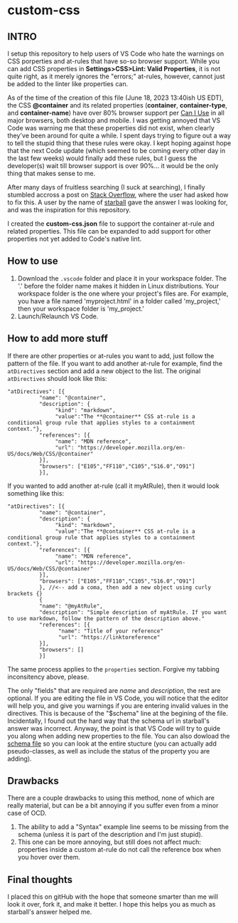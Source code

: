# custom-css

## INTRO
I setup this repository to help users of VS Code who hate the warnings on CSS porperties and at-rules that have so-so browser support. While you can add CSS properties in **Settings>CSS>Lint: Valid Properties**, it is not quite right, as it merely ignores the "errors;" at-rules, however, cannot just be added to the linter like properties can.

As of the time of the creation of this file (June 18, 2023 13:40ish US EDT), the CSS **@container** and its related properties (**container**, **container-type**, and **container-name**) have over 80% browser support per [Can I Use](https://caniuse.com) in all major browsers, both desktop and mobile. I was getting annoyed that VS Code was warning me that these properties did not exist, when clearly they've been around for quite a while. I spent days trying to figure out a way to tell the stupid thing that these rules were okay. I kept hoping against hope that the next Code update (which seemed to be coming every other day in the last few weeks) would finally add these rules, but I guess the developer(s) wait till browser support is over 90%... it would be the only thing that makes sense to me.

After many days of fruitless searching (I suck at searching), I finally stumbled accross a post on [Stack Overflow](https://stackoverflow.com/questions/76125833/container-type-property-and-container-rule-are-not-recognized-by-vs-code/76125894#76125894), where the user had asked how to fix this. A user by the name of [starball](https://stackoverflow.com/users/11107541/starball) gave the answer I was looking for, and was the inspiration for this repository.

I created the **custom-css.json** file to support the container at-rule and related properties. This file can be expanded to add support for other properties not yet added to Code's native lint.

## How to use
1. Download the `.vscode` folder and place it in your workspace folder. The '.' before the folder name makes it hidden in Linux distributions. Your workspace folder is the one where your project's files are. For example, you have a file named 'myproject.html' in a folder called 'my_project,' then your workspace folder is 'my_project.'
2. Launch/Relaunch VS Code.

## How to add more stuff
If there are other properties or at-rules you want to add, just follow the pattern of the file. If you want to add another at-rule for example, find the `atDirectives` section and add a new object to the list. The original `atDirectives` should look like this:
```
"atDirectives": [{
          "name": "@container",
          "description": {
               "kind": "markdown",
               "value":"The **@container** CSS at-rule is a conditional group rule that applies styles to a containment context."},
          "references": [{
               "name": "MDN reference",
               "url": "https://developer.mozilla.org/en-US/docs/Web/CSS/@container" 
          }],
          "browsers": ["E105","FF110","C105","S16.0","O91"]
          }],
```
If you wanted to add another at-rule (call it myAtRule), then it would look something like this:
```
"atDirectives": [{
          "name": "@container",
          "description": {
               "kind": "markdown",
               "value":"The **@container** CSS at-rule is a conditional group rule that applies styles to a containment context."},
          "references": [{
               "name": "MDN reference",
               "url": "https://developer.mozilla.org/en-US/docs/Web/CSS/@container" 
          }],
          "browsers": ["E105","FF110","C105","S16.0","O91"]
          }, //<-- add a coma, then add a new object using curly brackets {} 
          {
          "name": "@myAtRule",
          "description": "Simple description of myAtRule. If you want to use markdown, follow the pattern of the description above."
          "references": [{
                "name": "Title of your reference"
                "url": "https://linktoreference"
          }],
          "browsers": []
          }]
```

The same process applies to the `properties` section. Forgive my tabbing inconsitency above, please.

The only "fields" that are required are *name* and *description*, the rest are optional. If you are editing the file in VS Code, you will notice that the editor will help you, and give you warnings if you are entering invalid values in the directives. This is because of the "$schema" line at the begining of the file. Incidentally, I found out the hard way that the schema url in starball's answer was incorrect. Anyway, the point is that VS Code will try to guide you along when adding new properties to the file. You can also dowload the [schema file](https://raw.githubusercontent.com/microsoft/vscode-css-languageservice/master/docs/customData.schema.json) so you can look at the entire stucture (you can actually add pseudo-classes, as well as include the status of the property you are adding). 

## Drawbacks
There are a couple drawbacks to using this method, none of which are really material, but can be a bit annoying if you suffer even from a minor case of OCD.
1. The ability to add a "Syntax" example line seems to be missing from the schema (unless it is part of the description and I'm just stupid).
2. This one can be more annoying, but still does not affect much: properties inside a custom at-rule do not call the reference box when you hover over them.

## Final thoughts
I placed this on gitHub with the hope that someone smarter than me will look it over, fork it, and make it better. I hope this helps you as much as starball's answer helped me.
